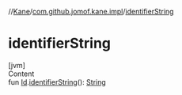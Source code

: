 //[Kane](../index.md)/[com.github.jomof.kane.impl](index.md)/[identifierString](identifier-string.md)



# identifierString  
[jvm]  
Content  
fun [Id](index.md#%5Bcom.github.jomof.kane.impl%2FId%2F%2F%2FPointingToDeclaration%2F%5D%2FClasslikes%2F-912601781).[identifierString](identifier-string.md)(): [String](https://kotlinlang.org/api/latest/jvm/stdlib/kotlin/-string/index.html)  



